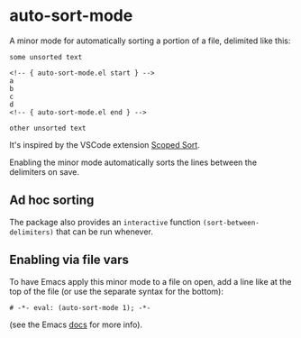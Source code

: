 # auto-sort-mode

A minor mode for automatically sorting a portion of a file, delimited like this:

```text
some unsorted text

<!-- { auto-sort-mode.el start } -->
a
b
c
d
<!-- { auto-sort-mode.el end } -->

other unsorted text
```

It's inspired by the VSCode extension [Scoped
Sort](https://marketplace.visualstudio.com/items?itemName=karizma.scoped-sort).

Enabling the minor mode automatically sorts the lines between the delimiters on save.

## Ad hoc sorting

The package also provides an `interactive` function `(sort-between-delimiters)` that can be run whenever.

## Enabling via file vars

To have Emacs apply this minor mode to a file on open, add a line like at the top of the file (or use the separate syntax for the bottom):

```text
# -*- eval: (auto-sort-mode 1); -*-
```

(see the Emacs [docs](https://www.gnu.org/software/emacs/manual/html_node/emacs/File-Variables.html) for more info).
